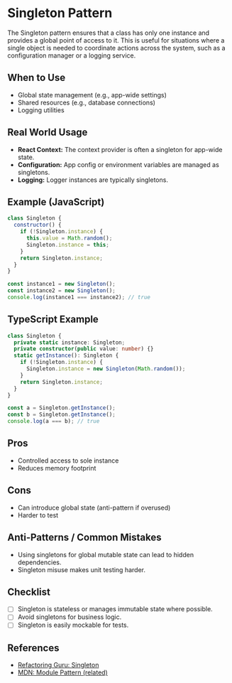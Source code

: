# Singleton Pattern

The Singleton pattern ensures that a class has only one instance and provides a global point of access to it. This is useful for situations where a single object is needed to coordinate actions across the system, such as a configuration manager or a logging service.

## When to Use
- Global state management (e.g., app-wide settings)
- Shared resources (e.g., database connections)
- Logging utilities

## Real World Usage
- **React Context:** The context provider is often a singleton for app-wide state.
- **Configuration:** App config or environment variables are managed as singletons.
- **Logging:** Logger instances are typically singletons.

## Example (JavaScript)
```js
class Singleton {
  constructor() {
    if (!Singleton.instance) {
      this.value = Math.random();
      Singleton.instance = this;
    }
    return Singleton.instance;
  }
}

const instance1 = new Singleton();
const instance2 = new Singleton();
console.log(instance1 === instance2); // true
```

## TypeScript Example
```ts
class Singleton {
  private static instance: Singleton;
  private constructor(public value: number) {}
  static getInstance(): Singleton {
    if (!Singleton.instance) {
      Singleton.instance = new Singleton(Math.random());
    }
    return Singleton.instance;
  }
}

const a = Singleton.getInstance();
const b = Singleton.getInstance();
console.log(a === b); // true
```

## Pros
- Controlled access to sole instance
- Reduces memory footprint

## Cons
- Can introduce global state (anti-pattern if overused)
- Harder to test

## Anti-Patterns / Common Mistakes
- Using singletons for global mutable state can lead to hidden dependencies.
- Singleton misuse makes unit testing harder.

## Checklist
- [ ] Singleton is stateless or manages immutable state where possible.
- [ ] Avoid singletons for business logic.
- [ ] Singleton is easily mockable for tests.

## References
- [Refactoring Guru: Singleton](https://refactoring.guru/design-patterns/singleton)
- [MDN: Module Pattern (related)](https://developer.mozilla.org/en-US/docs/Web/JavaScript/Guide/Modules)
